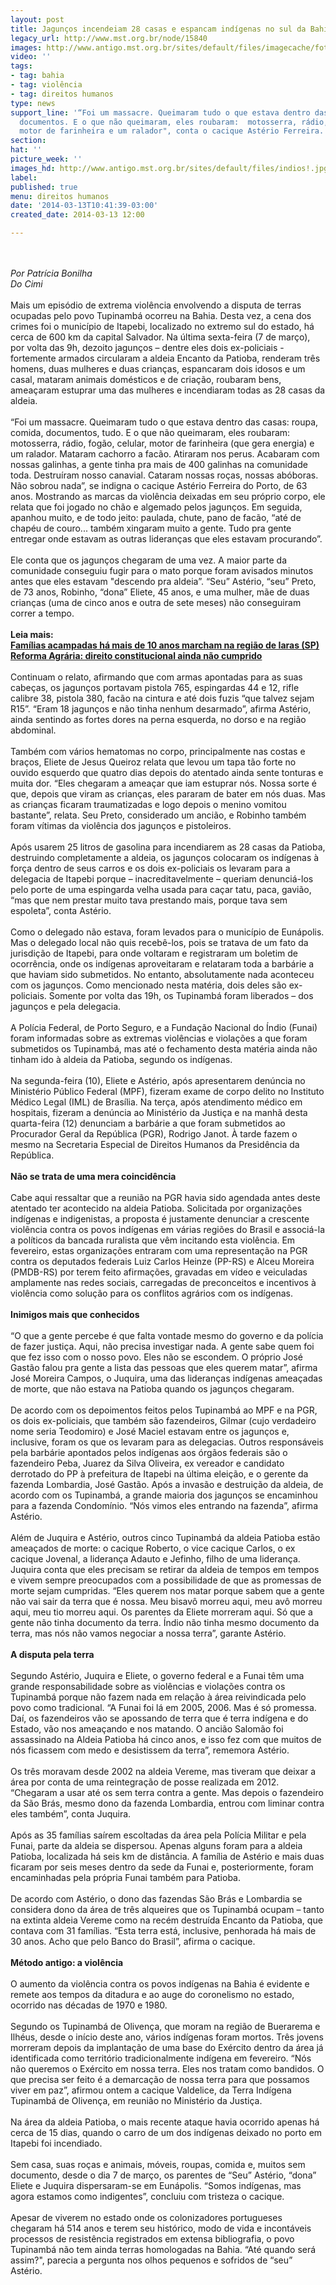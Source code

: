 ```yaml
---
layout: post
title: Jagunços incendeiam 28 casas e espancam indígenas no sul da Bahia
legacy_url: http://www.mst.org.br/node/15840
images: http://www.antigo.mst.org.br/sites/default/files/imagecache/foto_destaque/indios!.jpg
video: ''
tags:
- tag: bahia
- tag: violência
- tag: direitos humanos
type: news
support_line: '“Foi um massacre. Queimaram tudo o que estava dentro das casas: roupa,  comida,
  documentos. E o que não queimaram, eles roubaram:  motosserra, rádio, fogão, celular,
  motor de farinheira e um ralador", conta o cacique Astério Ferreira.'
section: 
hat: ''
picture_week: ''
images_hd: http://www.antigo.mst.org.br/sites/default/files/indios!.jpg
label: 
published: true
menu: direitos humanos
date: '2014-03-13T10:41:39-03:00'
created_date: 2014-03-13 12:00

---
```

<p><em><br><br>Por Patrícia Bonilha<br>Do Cimi</em><br><br>Mais um episódio de extrema violência envolvendo a disputa de terras ocupadas pelo povo Tupinambá ocorreu na Bahia. Desta vez, a cena dos crimes foi o município de Itapebi, localizado no extremo sul do estado, há cerca de 600 km da capital Salvador. Na última sexta-feira (7 de março), por volta das 9h, dezoito jagunços – dentre eles dois ex-policiais - fortemente armados circularam a aldeia Encanto da Patioba, renderam três homens, duas mulheres e duas crianças, espancaram dois idosos e um casal, mataram animais domésticos e de criação, roubaram bens, ameaçaram estuprar uma das mulheres e incendiaram todas as 28 casas da aldeia.<br>&nbsp;<br>“Foi um massacre. Queimaram tudo o que estava dentro das casas: roupa, comida, documentos, tudo. E o que não queimaram, eles roubaram: motosserra, rádio, fogão, celular, motor de farinheira (que gera energia) e um ralador. Mataram cachorro a facão. Atiraram nos perus. Acabaram com nossas galinhas, a gente tinha pra mais de 400 galinhas na comunidade toda. Destruíram nosso canavial. Cataram nossas roças, nossas abóboras. Não sobrou nada”, se indigna o cacique Astério Ferreira do Porto, de 63 anos. Mostrando as marcas da violência deixadas em seu próprio corpo, ele relata que foi jogado no chão e algemado pelos jagunços. Em seguida, apanhou muito, e de todo jeito: paulada, chute, pano de facão, “até de chapéu de couro... também xingaram muito a gente. Tudo pra gente entregar onde estavam as outras lideranças que eles estavam procurando”.<br><br>Ele conta que os jagunços chegaram de uma vez. A maior parte da comunidade conseguiu fugir para o mato porque foram avisados minutos antes que eles estavam "descendo pra aldeia”. “Seu” Astério, “seu” Preto, de 73 anos, Robinho, “dona” Eliete, 45 anos, e uma mulher, mãe de duas crianças (uma de cinco anos e outra de sete meses) não conseguiram correr a tempo.<br>&nbsp;<br><strong>Leia mais:<br></strong><a href="http://www.mst.org.br/node/15839"><strong>Famílias acampadas há mais de 10 anos marcham na região de Iaras (SP) <br></strong></a><a href="http://www.mst.org.br/node/15831"><strong>Reforma Agrária: direito constitucional ainda não cumprido <br></strong></a><br>Continuam o relato, afirmando que com armas apontadas para as suas cabeças, os jagunços portavam pistola 765, espingardas 44 e 12, rifle calibre 38, pistola 380, facão na cintura e até dois fuzis “que talvez sejam R15”. “Eram 18 jagunços e não tinha nenhum desarmado”, afirma Astério, ainda sentindo as fortes dores na perna esquerda, no dorso e na região abdominal.<br>&nbsp;<br>Também com vários hematomas no corpo, principalmente nas costas e braços, Eliete de Jesus Queiroz relata que levou um tapa tão forte no ouvido esquerdo que quatro dias depois do atentado ainda sente tonturas e muita dor. “Eles chegaram a ameaçar que iam estuprar nós. Nossa sorte é que, depois que viram as crianças, eles pararam de bater em nós duas. Mas as crianças ficaram traumatizadas e logo depois o menino vomitou bastante”, relata. Seu Preto, considerado um ancião, e Robinho também foram vítimas da violência dos jagunços e pistoleiros.<br>&nbsp;<br>Após usarem 25 litros de gasolina para incendiarem as 28 casas da Patioba, destruindo completamente a aldeia, os jagunços colocaram os indígenas à força dentro de seus carros e os dois ex-policiais os levaram para a delegacia de Itapebi porque – inacreditavelmente – queriam denunciá-los pelo porte de uma espingarda velha usada para caçar tatu, paca, gavião, “mas que nem prestar muito tava prestando mais, porque tava sem espoleta”, conta Astério.<br>&nbsp;<br>Como o delegado não estava, foram levados para o município de Eunápolis. Mas o delegado local não quis recebê-los, pois se tratava de um fato da jurisdição de Itapebi, para onde voltaram e registraram um boletim de ocorrência, onde os indígenas aproveitaram e relataram toda a barbárie a que haviam sido submetidos. No entanto, absolutamente nada aconteceu com os jagunços. Como mencionado nesta matéria, dois deles são ex-policiais. Somente por volta das 19h, os Tupinambá foram liberados – dos jagunços e pela delegacia.<br>&nbsp;<br>A Polícia Federal, de Porto Seguro, e a Fundação Nacional do Índio (Funai) foram informadas sobre as extremas violências e violações a que foram submetidos os Tupinambá, mas até o fechamento desta matéria ainda não tinham ido à aldeia da Patioba, segundo os indígenas.<br><br>Na segunda-feira (10), Eliete e Astério, após apresentarem denúncia no Ministério Público Federal (MPF), fizeram exame de corpo delito no Instituto Médico Legal (IML) de Brasília. Na terça, após atendimento médico em hospitais, fizeram a denúncia ao Ministério da Justiça e na manhã desta quarta-feira (12) denunciam a barbárie a que foram submetidos ao Procurador Geral da República (PGR), Rodrigo Janot. À tarde fazem o mesmo na Secretaria Especial de Direitos Humanos da Presidência da República.<br>&nbsp;<br><strong>Não se trata de uma mera coincidência</strong><br>&nbsp;<br>Cabe aqui ressaltar que a reunião na PGR havia sido agendada antes deste atentado ter acontecido na aldeia Patioba. Solicitada por organizações indígenas e indigenistas, a proposta é justamente denunciar a crescente violência contra os povos indígenas em várias regiões do Brasil e associá-la a políticos da bancada ruralista que vêm incitando esta violência. Em fevereiro, estas organizações entraram com uma representação na PGR contra os deputados federais Luiz Carlos Heinze (PP-RS) e Alceu Moreira (PMDB-RS) por terem feito afirmações, gravadas em vídeo e veiculadas amplamente nas redes sociais, carregadas de preconceitos e incentivos à violência como solução para os conflitos agrários com os indígenas.<br>&nbsp;<br><strong>Inimigos mais que conhecidos</strong><br>&nbsp;<br>“O que a gente percebe é que falta vontade mesmo do governo e da polícia de fazer justiça. Aqui, não precisa investigar nada. A gente sabe quem foi que fez isso com o nosso povo. Eles não se escondem. O próprio José Gastão falou pra gente a lista das pessoas que eles querem matar”, afirma José Moreira Campos, o Juquira, uma das lideranças indígenas ameaçadas de morte, que não estava na Patioba quando os jagunços chegaram.<br>&nbsp;<br>De acordo com os depoimentos feitos pelos Tupinambá ao MPF e na PGR, os dois ex-policiais, que também são fazendeiros, Gilmar (cujo verdadeiro nome seria Teodomiro) e José Maciel estavam entre os jagunços e, inclusive, foram os que os levaram para as delegacias. Outros responsáveis pela barbárie apontados pelos indígenas aos órgãos federais são o fazendeiro Peba, Juarez da Silva Oliveira, ex vereador e candidato derrotado do PP à prefeitura de Itapebi na última eleição, e o gerente da fazenda Lombardia, José Gastão. Após a invasão e destruição da aldeia, de acordo com os Tupinambá, a grande maioria dos jagunços se encaminhou para a fazenda Condomínio. “Nós vimos eles entrando na fazenda”, afirma Astério.<br>&nbsp;<br>Além de Juquira e Astério, outros cinco Tupinambá da aldeia Patioba estão ameaçados de morte: o cacique Roberto, o vice cacique Carlos, o ex cacique Jovenal, a liderança Adauto e Jefinho, filho de uma liderança. Juquira conta que eles precisam se retirar da aldeia de tempos em tempos e vivem sempre preocupados com a possibilidade de que as promessas de morte sejam cumpridas. “Eles querem nos matar porque sabem que a gente não vai sair da terra que é nossa. Meu bisavô morreu aqui, meu avô morreu aqui, meu tio morreu aqui. Os parentes da Eliete morreram aqui. Só que a gente não tinha documento da terra. Índio não tinha mesmo documento da terra, mas nós não vamos negociar a nossa terra”, garante Astério.<br>&nbsp;<br><strong>A disputa pela terra</strong><br>&nbsp;<br>Segundo Astério, Juquira e Eliete, o governo federal e a Funai têm uma grande responsabilidade sobre as violências e violações contra os Tupinambá porque não fazem nada em relação à área reivindicada pelo povo como tradicional. “A Funai foi lá em 2005, 2006. Mas é só promessa. Daí, os fazendeiros vão se apossando de terra que é terra indígena e do Estado, vão nos ameaçando e nos matando. O ancião Salomão foi assassinado na Aldeia Patioba há cinco anos, e isso fez com que muitos de nós ficassem com medo e desistissem da terra”, rememora Astério.<br>&nbsp;<br>Os três moravam desde 2002 na aldeia Vereme, mas tiveram que deixar a área por conta de uma reintegração de posse realizada em 2012. “Chegaram a usar até os sem terra contra a gente. Mas depois o fazendeiro da São Brás, mesmo dono da fazenda Lombardia, entrou com liminar contra eles também”, conta Juquira.<br>&nbsp;<br>Após as 35 famílias saírem escoltadas da área pela Polícia Militar e pela Funai, parte da aldeia se dispersou. Apenas alguns foram para a aldeia Patioba, localizada há seis km de distância. A família de Astério e mais duas ficaram por seis meses dentro da sede da Funai e, posteriormente, foram encaminhadas pela própria Funai também para Patioba.<br>&nbsp;<br>De acordo com Astério, o dono das fazendas São Brás e Lombardia se considera dono da área de três alqueires que os Tupinambá ocupam – tanto na extinta aldeia Vereme como na recém destruída Encanto da Patioba, que contava com 31 famílias. “Esta terra está, inclusive, penhorada há mais de 30 anos. Acho que pelo Banco do Brasil”, afirma o cacique.<br>&nbsp;<br><strong>Método antigo: a violência</strong><br>&nbsp;<br>O aumento da violência contra os povos indígenas na Bahia é evidente e remete aos tempos da ditadura e ao auge do coronelismo no estado, ocorrido nas décadas de 1970 e 1980.<br>&nbsp;<br>Segundo os Tupinambá de Olivença, que moram na região de Buerarema e Ilhéus, desde o início deste ano, vários indígenas foram mortos. Três jovens morreram depois da implantação de uma base do Exército dentro da área já identificada como território tradicionalmente indígena em fevereiro. “Nós não queremos o Exército em nossa terra. Eles nos tratam como bandidos. O que precisa ser feito é a demarcação de nossa terra para que possamos viver em paz”, afirmou ontem a cacique Valdelice, da Terra Indígena Tupinambá de Olivença, em reunião no Ministério da Justiça.<br>&nbsp;<br>Na área da aldeia Patioba, o mais recente ataque havia ocorrido apenas há cerca de 15 dias, quando o carro de um dos indígenas deixado no porto em Itapebi foi incendiado.<br>&nbsp;<br>Sem casa, suas roças e animais, móveis, roupas, comida e, muitos sem documento, desde o dia 7 de março, os parentes de “Seu” Astério, “dona” Eliete e Juquira dispersaram-se em Eunápolis. “Somos indígenas, mas agora estamos como indigentes”, concluiu com tristeza o cacique.<br>&nbsp;<br>Apesar de viverem no estado onde os colonizadores portugueses chegaram há 514 anos e terem seu histórico, modo de vida e incontáveis processos de resistência registrados em extensa bibliografia, o povo Tupinambá não tem ainda terras homologadas na Bahia. “Até quando será assim?", parecia a pergunta nos olhos pequenos e sofridos de “seu” Astério.</p><p>&nbsp;</p>

